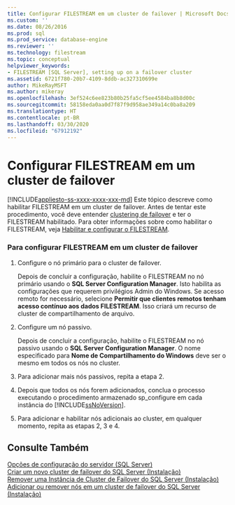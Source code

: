 ```yaml
---
title: Configurar FILESTREAM em um cluster de failover | Microsoft Docs
ms.custom: ''
ms.date: 08/26/2016
ms.prod: sql
ms.prod_service: database-engine
ms.reviewer: ''
ms.technology: filestream
ms.topic: conceptual
helpviewer_keywords:
- FILESTREAM [SQL Server], setting up on a failover cluster
ms.assetid: 6721f780-20b7-4109-8ddb-ac327310699e
author: MikeRayMSFT
ms.author: mikeray
ms.openlocfilehash: 3ef524c6ee823b80b25fa5cf5ee4584ba8b8d00c
ms.sourcegitcommit: 58158eda0aa0d7f87f9d958ae349a14c0ba8a209
ms.translationtype: HT
ms.contentlocale: pt-BR
ms.lasthandoff: 03/30/2020
ms.locfileid: "67912192"
---
```

# <a name="set-up-filestream-on-a-failover-cluster"></a>Configurar FILESTREAM em um cluster de failover
[!INCLUDE[appliesto-ss-xxxx-xxxx-xxx-md](../../includes/appliesto-ss-xxxx-xxxx-xxx-md.md)]
  Este tópico descreve como habilitar FILESTREAM em um cluster de failover. Antes de tentar este procedimento, você deve entender [clustering de failover](../../sql-server/failover-clusters/windows/always-on-failover-cluster-instances-sql-server.md) e ter o FILESTREAM habilitado. Para obter informações sobre como habilitar o FILESTREAM, veja [Habilitar e configurar o FILESTREAM](../../relational-databases/blob/enable-and-configure-filestream.md).  
  
### <a name="to-set-up-filestream-on-a-failover-cluster"></a>Para configurar FILESTREAM em um cluster de failover  
  
1.  Configure o nó primário para o cluster de failover.  
  
     Depois de concluir a configuração, habilite o FILESTREAM no nó primário usando o **SQL Server Configuration Manager**. Isto habilita as configurações que requerem privilégios Admin do Windows. Se acesso remoto for necessário, selecione **Permitir que clientes remotos tenham acesso contínuo aos dados FILESTREAM**. Isso criará um recurso de cluster de compartilhamento de arquivo.  
  
2.  Configure um nó passivo.  
  
     Depois de concluir a configuração, habilite o FILESTREAM no nó passivo usando o **SQL Server Configuration Manager**. O nome especificado para **Nome de Compartilhamento do Windows** deve ser o mesmo em todos os nós no cluster.  
  
3.  Para adicionar mais nós passivos, repita a etapa 2.  
  
4.  Depois que todos os nós forem adicionados, conclua o processo executando o procedimento armazenado sp_configure em cada instância do [!INCLUDE[ssNoVersion](../../includes/ssnoversion-md.md)].  
  
5.  Para adicionar e habilitar nós adicionais ao cluster, em qualquer momento, repita as etapas 2, 3 e 4.  
  
## <a name="see-also"></a>Consulte Também  
 [Opções de configuração do servidor &#40;SQL Server&#41;](../../database-engine/configure-windows/server-configuration-options-sql-server.md)   
 [Criar um novo cluster de failover do SQL Server &#40;Instalação&#41;](../../sql-server/failover-clusters/install/create-a-new-sql-server-failover-cluster-setup.md)   
 [Remover uma Instância de Cluster de Failover do SQL Server &#40;Instalação&#41;](../../sql-server/failover-clusters/install/remove-a-sql-server-failover-cluster-instance-setup.md)   
 [Adicionar ou remover nós em um cluster de failover do SQL Server &#40;Instalação&#41;](../../sql-server/failover-clusters/install/add-or-remove-nodes-in-a-sql-server-failover-cluster-setup.md)  
  
  
